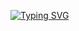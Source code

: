 [![Typing SVG](https://readme-typing-svg.herokuapp.com?color=%232400FF&size=30&multiline=true&width=999&height=90&lines=Welcome+to+my+profile+;Luis+Otavio+%5BProgammer+beta%5D)](https://git.io/typing-svg)

<!---
SnackFF/SnackFF is a ✨ special ✨ repository because its `README.md` (this file) appears on your GitHub profile.
You can click the Preview link to take a look at your changes.
--->
